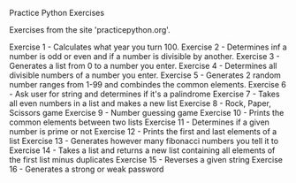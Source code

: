Practice Python Exercises 

Exercises from the site 'practicepython.org'.

Exercise 1 - Calculates what year you turn 100.
Exercise 2 - Determines inf a number is odd or even and if a number is divisible by another.
Exercise 3 - Generates a list from 0 to a number you enter.
Exercise 4 - Determines all divisible numbers of a number you enter.
Exercise 5 - Generates 2 random number ranges from 1-99 and combindes the common elements.
Exercise 6 - Ask user for string and determines if it's a palindrome
Exercise 7 - Takes all even numbers in a list and makes a new list
Exercise 8 - Rock, Paper, Scissors game
Exercise 9 - Number guessing game
Exercise 10 - Prints the common elements between two lists
Exercise 11 - Determines if a given number is prime or not
Exercise 12 - Prints the first and last elements of a list
Exercise 13 - Generates however many fibonacci numbers you tell it to
Exercise 14 - Takes a list and returns a new list containing all elements of the first list minus duplicates
Exercise 15 - Reverses a given string
Exercise 16 - Generates a strong or weak password

